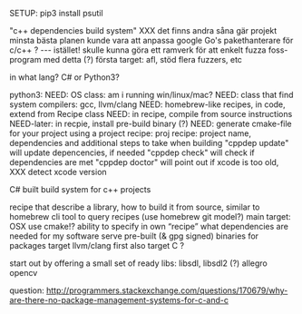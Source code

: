 SETUP:
  pip3 install psutil


"c++ dependencies build system"
XXX det finns andra såna gär projekt
minsta bästa planen kunde vara att anpassa google Go's pakethanterare för c/c++ ?
   --- istället! skulle kunna göra ett ramverk för att enkelt fuzza foss-program
       med detta (?) första target: afl, stöd flera fuzzers, etc




in what lang? C# or Python3?


python3:
	NEED: OS class: am i running win/linux/mac?
	NEED: class that find system compilers: gcc, llvm/clang
	NEED: homebrew-like recipes, in code, extend from Recipe class
	NEED: in recipe, compile from source instructions
	NEED-later: in recpie, install pre-build binary (?)
	NEED: generate cmake-file for your project using a project recipe:
		proj recipe: project name, dependencies and additional steps to take when building
		"cppdep update" will update depencencies, if needed
		"cppdep check" will check if dependencies are met
		"cppdep doctor" will point out if xcode is too old, XXX detect xcode version



C# built build system for c++ projects

recipe that describe a library, how to build it from source, similar to homebrew
cli tool to query recipes (use homebrew git model?)
main target: OSX
use cmake!?
ability to specify in own “recipe” what dependencies are needed for my software
serve pre-built (& gpg signed) binaries for packages
target llvm/clang first
also target C ?

start out by offering a small set of ready libs:
libsdl, libsdl2 (?)
allegro
opencv


question: http://programmers.stackexchange.com/questions/170679/why-are-there-no-package-management-systems-for-c-and-c
